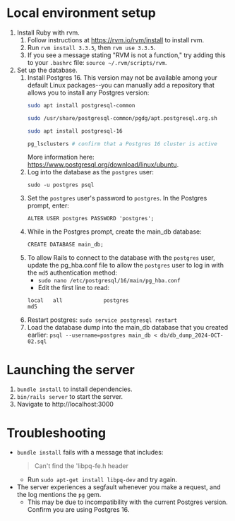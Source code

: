 # Local environment setup
1. Install Ruby with rvm.
    1. Follow instructions at https://rvm.io/rvm/install to install rvm.
    2. Run `rvm install 3.3.5`, then `rvm use 3.3.5`.
    3. If you see a message stating "RVM is not a function," try adding this to your `.bashrc` file: `source ~/.rvm/scripts/rvm`.
2. Set up the database.
    1. Install Postgres 16. This version may not be available among your default Linux packages--you can manually add a repository that allows you to install any Postgres version:
        ```bash
        sudo apt install postgresql-common

        sudo /usr/share/postgresql-common/pgdg/apt.postgresql.org.sh

        sudo apt install postgresql-16

        pg_lsclusters # confirm that a Postgres 16 cluster is active
        ```
        More information here: https://www.postgresql.org/download/linux/ubuntu.
    2. Log into the database as the `postgres` user:
        ```
        sudo -u postgres psql
        ```
    3. Set the `postgres` user's password to `postgres`. In the Postgres prompt, enter:
        ```
        ALTER USER postgres PASSWORD 'postgres';
        ```
    4. While in the Postgres prompt, create the main_db database:
        ```
        CREATE DATABASE main_db;
        ```
    5. To allow Rails to connect to the database with the `postgres` user, update the pg_hba.conf file to allow the `postgres` user to log in with the `md5` authentication method:
        - `sudo nano /etc/postgresql/16/main/pg_hba.conf`
        - Edit the first line to read:
        ```
        local   all             postgres                                md5
        ```
    6. Restart postgres: `sudo service postgresql restart`
    7. Load the database dump into the main_db database that you created earlier:
        `psql --username=postgres main_db < db/db_dump_2024-OCT-02.sql`

# Launching the server
1. `bundle install` to install dependencies.
2. `bin/rails server` to start the server.
3. Navigate to http://localhost:3000

# Troubleshooting
- `bundle install` fails with a message that includes:
  > Can't find the 'libpq-fe.h header
  - Run `sudo apt-get install libpq-dev` and try again.
- The server experiences a segfault whenever you make a request, and the log mentions the `pg` gem.
  - This may be due to incompatibility with the current Postgres version. Confirm you are using Postgres 16.
